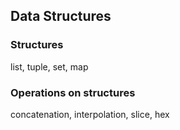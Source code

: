 ## Data Structures

### Structures

list, tuple, set, map


### Operations on structures

concatenation, interpolation, slice, hex
